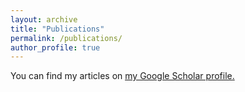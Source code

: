 ```yaml
---
layout: archive
title: "Publications"
permalink: /publications/
author_profile: true
---
```


You can find my articles on <u><a href="https://scholar.google.com/citations?hl=en&user=KIf7ysAAAAAJ">my Google Scholar profile</a>.</u>
